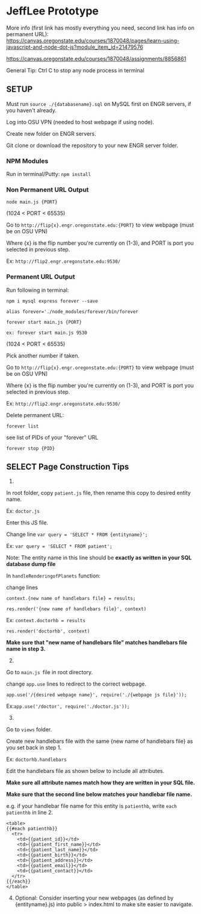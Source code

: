 
# JeffLee Prototype
More info (first link has mostly everything you need, second link has info on permanent URL):
https://canvas.oregonstate.edu/courses/1870048/pages/learn-using-javascript-and-node-dot-js?module_item_id=21479576

https://canvas.oregonstate.edu/courses/1870048/assignments/8856861

General Tip: Ctrl C to stop any node process in terminal

## SETUP
Must run `source ./{databasename}.sql` on MySQL first on ENGR servers, if you haven't already.

Log into OSU VPN (needed to host webpage if using node).

Create new folder on ENGR servers.

Git clone or download the repository to your new ENGR server folder.

### NPM Modules
Run in terminal/Putty:
`npm install`

### Non Permanent URL Output
`node main.js {PORT}`

(1024 < PORT < 65535)

Go to `http://flip{x}.engr.oregonstate.edu:{PORT}` to view webpage (must be on OSU VPN)

Where {x} is the flip number you're currently on (1-3), and PORT is port you selected in previous step.

Ex: `http://flip2.engr.oregonstate.edu:9530/`

### Permanent URL Output
Run following in terminal:

`npm i mysql express forever --save`

`alias forever='./node_modules/forever/bin/forever`

`forever start main.js {PORT}`

`ex: forever start main.js 9530`

(1024 < PORT < 65535)

Pick another number if taken.

Go to `http://flip{x}.engr.oregonstate.edu:{PORT}` to view webpage (must be on OSU VPN)

Where {x} is the flip number you're currently on (1-3), and PORT is port you selected in previous step.

Ex: `http://flip2.engr.oregonstate.edu:9530/`

Delete permanent URL:

`forever list`

see list of PIDs of your "forever" URL

`forever stop {PID}`

## SELECT Page Construction Tips

1.
In root folder, copy `patient.js` file, then rename this copy to desired entity name.

Ex: `doctor.js`

Enter this JS file.

Change line `var query = 'SELECT * FROM {entityname}';`

Ex: `var query = 'SELECT * FROM patient';`

Note: The entity name in this line should be **exactly as written in your SQL database dump file**

In `handleRenderingofPlanets` function:

change lines

`context.{new name of handlebars file} = results;`

`res.render('{new name of handlebars file}', context)`

Ex: 
`context.doctorhb = results`

`res.render('doctorhb', context)`

**Make sure that "new name of handlebars file" matches handlebars file name in step 3.**

2.
Go to 
`main.js `file in root directory.

change `app.use` lines to redirect to the correct webpage.

`app.use('/{desired webpage name}', require('./{webpage js file}'));`

Ex:`app.use('/doctor', require('./doctor.js'));`


3. 
Go to `views` folder.

Create new handlebars file with the same {new name of handlebars file} as you set back in step 1.

Ex: `doctorhb.handlebars`

Edit the handlebars file as shown below to include all attributes.

**Make sure all attribute names match how they are written in your SQL file.**

**Make sure that the second line below matches your handlebar file name.**

e.g. if your handlebar file name for this entity is `patienthb`, write `each patienthb` in line 2.

```
<table>
{{#each patienthb}}
  <tr>
    <td>{{patient_id}}</td>
    <td>{{patient_first_name}}</td>
	<td>{{patient_last_name}}</td>
    <td>{{patient_birth}}</td>
	<td>{{patient_address}}</td>
	<td>{{patient_email}}</td>
	<td>{{patient_contact}}</td>
  </tr>
{{/each}}
</table>
```
4. Optional:
Consider inserting your new webpages (as defined by {entityname}.js) into public > index.html to make site easier to navigate.